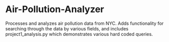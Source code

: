 # Air-Pollution-Analyzer
Processes and analyzes air pollution data from NYC. Adds functionality for searching through the data by various fields, and includes project1_analysis.py which demonstrates various hard coded queries.
